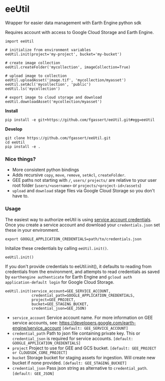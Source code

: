 # eeUtil

Wrapper for easier data management with Earth Engine python sdk

Requires account with access to Google Cloud Storage and Earth Engine.

```
import eeUtil

# initialize from environment variables
eeUtil.init(project='my-project', bucket='my-bucket')

# create image collection
eeUtil.createFolder('mycollection', imageCollection=True)

# upload image to collection
eeUtil.uploadAsset('image.tif', 'mycollection/myasset')
eeUtil.setAcl('mycollection', 'public')
eeUtil.ls('mycollection')

# export image to cloud storage and download
eeUtil.downloadAsset('mycollection/myasset')
```

__Install__

`pip install -e git+https://github.com/fgassert/eeUtil.git#egg=eeUtil`

__Develop__

```
git clone https://github.com/fgassert/eeUtil.git
cd eeUtil
pip install -e .
```

### Nice things?

- More consistent python bindings
- Adds recursive `copy`, `move`, `remove`, `setAcl`, `createFolder`.
- GEE paths not starting with `/`, `users/` `projects/` are relative to your user root folder (`users/<username>` or `projects/<project-id>/assets`)
- `upload` and `download` stage files via Google Cloud Storage so you don't have
  to.

### Usage

The easiest way to authorize eeUtil is using [service account credentials](https://developers.google.com/earth-engine/service_account). Once you create a service account and download your `credentials.json` set these in your environment.

```
export GOOGLE_APPLICATION_CREDENTIALS=path/to/credentials.json
```

Initalize these credentials by calling `eeUtil.init()`.

```
eeUtil.init()
```

If you don't provide credentials to eeUtil.init(), it defaults to reading from credentials from the environment, and attempts to read credentials as saved by `earthengine authenticate` for Earth Engine and `gcloud auth application-default login` for Google Cloud Storage. 

```
eeUtil.init(service_account=GEE_SERVICE_ACCOUNT, 
            credential_path=GOOGLE_APPLICATION_CREDENTIALS, 
            project=GEE_PROJECT, 
            bucket=GEE_STAGING_BUCKET, 
            credential_json=GEE_JSON)
```

 - `service_account` Service account name. For more information on GEE service accounts, see: https://developers.google.com/earth-engine/service_account `[default: GEE_SERVICE_ACCOUNT]`
 - `credential_path` Path to json file containing private key. This or `credential_json` is required for service accounts. `[default: GOOGLE_APPLICATION_CREDENTIALS]`
 - `project` Project to use for GEE and GCS bucket. `[default: GEE_PROJECT or CLOUDSDK_CORE_PROJECT]`
 - `bucket` Storage bucket for staging assets for ingestion. Will create new bucket if none provided. `[default: GEE_STAGING_BUCKET]`
 - `credential_json` Pass json string as alternative to `credential_path`. `[default: GEE_JSON]`


